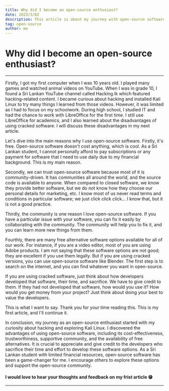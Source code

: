 ```yaml
---
title: Why did I become an open-source enthusiast?
date: 2023/3/02
description: This article is about my journey with open-source software.
tag: open-source
author: me
---
```


# Why did I become an open-source enthusiast?
---
Firstly, I got my first computer when I was 10 years old. I played many games and watched animal videos on YouTube. When I was in grade 10, I found a Sri Lankan YouTube channel called Hacking.lk which featured hacking-related content. I became curious about hacking and installed Kali Linux to try many things I learned from those videos. However, it was limited as I had to focus on my schoolwork. During high school, I studied IT and had the chance to work with LibreOffice for the first time. I still use LibreOffice for academics, and I also learned about the disadvantages of using cracked software. I will discuss these disadvantages in my next article.

Let's dive into the main reasons why I use open-source software. Firstly, it's free. Open-source software doesn't cost anything, which is cool. As a Sri Lankan student, I cannot personally afford to pay subscriptions or any payment for software that I need to use daily due to my financial background. This is my main reason.

Secondly, we can trust open-source software because most of it is community-driven. It has communities all around the world, and the source code is available to anyone. When compared to closed software, we know they provide better software, but we do not know how they choose our personal details for marketing, etc. I know most of us never read terms and conditions in particular software; we just click click click... I know that, but it is not a good practice.

Thirdly, the community is one reason I love open-source software. If you have a particular issue with your software, you can fix it easily by collaborating with the community. The community will help you to fix it, and you can learn more new things from them.

Fourthly, there are many free alternative software options available for all of our work. For instance, if you are a video editor, most of you are using Adobe products. I am not saying that these software options are not good; they are excellent if you use them legally. But if you are using cracked versions, you can use open-source software like Blender. The first step is to search on the internet, and you can find whatever you want in open-source.

If you are using cracked software, just think about how developers developed that software, their time, and sacrifice. We have to give credit to them. If they had not developed that software, how would you use it? How would you get money from your project? Just think about doing your best to value the developers.

This is what I want to say. Thank you for your time reading this. This is my first article, and I'll continue it.

In conclusion, my journey as an open-source enthusiast started with my curiosity about hacking and exploring Kali Linux. I discovered the advantages of using open-source software, including its cost-effectiveness, trustworthiness, supportive community, and the availability of free alternatives. It is crucial to appreciate and give credit to the developers who sacrifice their time and effort to develop these software options. As a Sri Lankan student with limited financial resources, open-source software has been a game-changer for me. I encourage others to explore these options and support the open-source community.

#### I would love to hear your thoughts and feedback on my frist article 😁
---